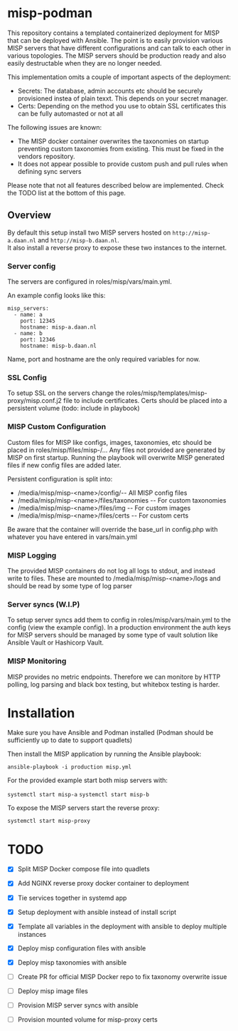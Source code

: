 # misp-podman
This repository contains a templated containerized deployment for MISP that can be deployed with Ansible.
The point is to easily provision various MISP servers that have different configurations and can talk to each other in various topologies. The MISP servers should be production ready and also easily destructable when they are no longer needed. 

This implementation omits a couple of important aspects of the deployment:
- Secrets: The database, admin accounts etc should be securely provisioned instea of plain texxt. This depends on your secret manager.
- Certs: Depending on the method you use to obtain SSL certificates this can be fully automasted or not at all

The following issues are known:
- The MISP docker container overwrites the taxonomies on startup preventing custom taxonomies from existing. This must be fixed in the vendors repository.
- It does not appear possible to provide custom push and pull rules when defining sync servers

Please note that not all features described below are implemented. Check the TODO list at the bottom of this page.

## Overview
By default this setup install two MISP servers hosted on `http://misp-a.daan.nl` and `http://misp-b.daan.nl`. </br>
It also install a reverse proxy to expose these two instances to the internet. 

### Server config
The servers are configured in roles/misp/vars/main.yml.

An example config looks like this:

    misp_servers:
      - name: a
        port: 12345
        hostname: misp-a.daan.nl
      - name: b
        port: 12346
        hostname: misp-b.daan.nl

Name, port and hostname are the only required variables for now.

### SSL Config
To setup SSL on the servers change the roles/misp/templates/misp-proxy/misp.conf.j2 file to include certificates. 
Certs should be placed into a persistent volume (todo: include in playbook)

### MISP Custom Configuration
Custom files for MISP like configs, images, taxonomies, etc should be placed in roles/misp/files/misp-<name>/... Any files not provided are generated by MISP on first startup. 
Running the playbook will overwrite MISP generated files if new config files are added later.

Persistent configuration is split into:
- /media/misp/misp-\<name\>/config/-- All MISP config files  
- /media/misp/misp-\<name\>/files/taxonomies -- For custom taxonomies
- /media/misp/misp-\<name\>/files/img -- For custom images
- /media/misp/misp-\<name\>/files/certs -- For custom certs

Be aware that the container will override the base\_url in config.php with whatever you have entered in vars/main.yml

### MISP Logging
The provided MISP containers do not log all logs to stdout, and instead write to files. These are mounted to /media/misp/misp-\<name\>/logs and should be read by some type of log parser

### Server syncs (W.I.P)
To setup server syncs add them to config in roles/misp/vars/main.yml to the config (view the example config).
In a production environment the auth keys for MISP servers should be managed by some type of vault solution like Ansible Vault or Hashicorp Vault.

### MISP Monitoring
MISP provides no metric endpoints. Therefore we can monitore by HTTP polling, log parsing and black box testing, but whitebox testing is harder. 

# Installation
Make sure you have Ansible and Podman installed (Podman should be sufficiently up to date to support quadlets)

Then install the MISP application by running the Ansible playbook:

`ansible-playbook -i production misp.yml`

For the provided example start both misp servers with: 

`systemctl start misp-a`
`systemctl start misp-b`

To expose the MISP servers start the reverse proxy:

`systemctl start misp-proxy`

# TODO
- [x] Split MISP Docker compose file into quadlets
- [x] Add NGINX reverse proxy docker container to deployment
- [x] Tie services together in systemd app
- [x] Setup deployment with ansible instead of install script
- [x] Template all variables in the deployment with ansible to deploy multiple instances  
- [x] Deploy misp configuration files with ansible
- [x] Deploy misp taxonomies with ansible 
- [ ] Create PR for official MISP Docker repo to fix taxonomy overwrite issue
- [ ] Deploy misp image files
- [ ] Provision MISP server syncs with ansible
- [ ] Provision mounted volume for misp-proxy certs

